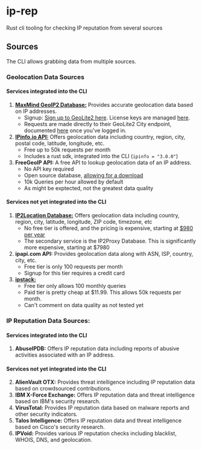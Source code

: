 # ip-rep

Rust cli tooling for checking IP reputation from several sources

## Sources

The CLI allows grabbing data from multiple sources.

### Geolocation Data Sources

#### Services integrated into the CLI

1. **[MaxMind GeoIP2 Database:](https://dev.maxmind.com/geoip/geolite2-free-geolocation-data)** Provides accurate geolocation data based on IP addresses.
   - Signup: [Sign up to GeoLite2 here](https://www.maxmind.com/en/geolite2/signup). License keys are managed [here](https://www.maxmind.com/en/accounts/1001485/license-key/).
   - Requests are made directly to their GeoLite2 City endpoint, documented [here](https://www.maxmind.com/en/accounts/1001485/license-key/) once you've logged in.
2. **[IPinfo.io API:](https://ipinfo.io/)** Offers geolocation data including country, region, city, postal code, latitude, longitude, etc.
   - Free up to 50k requests per month
   - Includes a rust sdk, integrated into the CLI (`ipinfo = "3.0.0"`)
3. **FreeGeoIP API:** A free API to lookup geolocation data of an IP address.
   - No API key required
   - Open source database, [allowing for a download](https://freegeoip.io/)
   - 10k Queries per hour allowed by default
   - As might be exptected, not the greatest data quality

#### Services not yet integrated into the CLI

1. **[IP2Location Database:](https://www.ip2location.com/)** Offers geolocation data including country, region, city, latitude, longitude, ZIP code, timezone, etc
   - No free tier is offered, and the pricing is expensive, starting at [$980 per year](https://www.ip2location.com/buy-online)
   - The secondary service is the IP2Proxy Database. This is significantly more expensive, starting at $7980
2. **ipapi.com API:** Provides geolocation data along with ASN, ISP, country, city, etc.
   - Free tier is only 100 requests per month
   - Signup for this tier requires a credit card
3. **[ipstack:](https://ipstack.com/)**
   - Free tier only allows 100 monthly queries
   - Paid tier is pretty cheap at $11.99. This allows 50k requests per month.
   - Can't comment on data quality as not tested yet

### IP Reputation Data Sources:

#### Services integrated into the CLI

1. **AbuseIPDB:** Offers IP reputation data including reports of abusive activities associated with an IP address.

#### Services not yet integrated into the CLI

2. **AlienVault OTX:** Provides threat intelligence including IP reputation data based on crowdsourced contributions.
3. **IBM X-Force Exchange:** Offers IP reputation data and threat intelligence based on IBM's security research.
4. **VirusTotal:** Provides IP reputation data based on malware reports and other security indicators.
5. **Talos Intelligence:** Offers IP reputation data and threat intelligence based on Cisco's security research.
6. **IPVoid:** Provides various IP reputation checks including blacklist, WHOIS, DNS, and geolocation.
